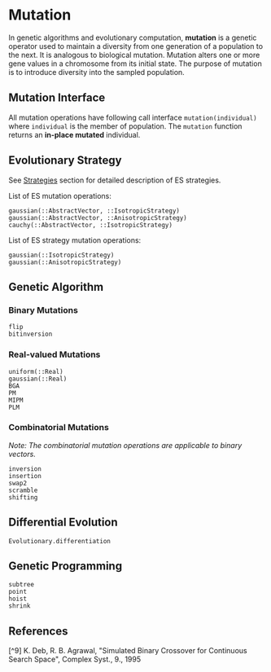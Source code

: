 # Mutation

In genetic algorithms and evolutionary computation, **mutation** is a genetic operator used to maintain a diversity from one generation of a population to the next. It is analogous to biological mutation. Mutation alters one or more gene values in a chromosome from its initial state.
The purpose of mutation is to introduce diversity into the sampled population.

## Mutation Interface

All mutation operations have following call interface `mutation(individual)` where `individual` is the member of population. The `mutation` function returns an **in-place mutated** individual.

## Evolutionary Strategy

See [Strategies](@ref) section for detailed description of ES strategies.

List of ES mutation operations:

```@docs
gaussian(::AbstractVector, ::IsotropicStrategy)
gaussian(::AbstractVector, ::AnisotropicStrategy)
cauchy(::AbstractVector, ::IsotropicStrategy)
```

List of ES strategy mutation operations:

```@docs
gaussian(::IsotropicStrategy)
gaussian(::AnisotropicStrategy)
```


## Genetic Algorithm

### Binary Mutations

```@docs
flip
bitinversion
```

### Real-valued Mutations

```@docs
uniform(::Real)
gaussian(::Real)
BGA
PM
MIPM
PLM
```

### Combinatorial Mutations

*Note: The combinatorial mutation operations are applicable to binary vectors.*

```@docs
inversion
insertion
swap2
scramble
shifting
```

## Differential Evolution

```@docs
Evolutionary.differentiation
```

## Genetic Programming

```@docs
subtree
point
hoist
shrink
```

## References

[^1]: Mühlenbein, H. and Schlierkamp-Voosen, D., "Predictive Models for the Breeder Genetic Algorithm: I. Continuous Parameter Optimization", Evolutionary Computation, 1 (1), 25-49, 1993.

[^2]: Yao, Xin, and Yong Liu, "Fast evolution strategies", In International Conference on Evolutionary Programming, 149-161, Springer, 1997.

[^3]: K. Deep, M. Thakur, "A new crossover operator for real coded genetic algorithms", Applied Mathematics and Computation 188, 895-912, 2007.

[^4]: K. Deep, K. P. Singh, M. L. Kansal, and C. Mohan, "A real coded  genetic algorithm for solving integer and mixed integer optimization problems", Appl. Math. Comput. 212, 505-518, 2009

[^5]: K. E. Kinnear, Jr., "Evolving a sort: Lessons in genetic programming", In Proceedings of the 1993 International Conference on Neural Networks, vol 2, 881-888, IEEE Press, 1993.

[^6]: B. McKay, M. J. Willis, and G. W. Barton., "Using a tree structured genetic algorithm to perform symbolic regression", GALESIA, vol 414, 487-492, 1995.

[^7]: K. E. Kinnear, Jr., "Fitness landscapes and difficulty in genetic programming", In Proceedings of the 1994 IEEE World Conference on Computational Intelligence, vol 1, 142-147, IEEE Press, 1994.

[^8]: P. J. Angeline, "An investigation into the sensitivity of genetic programming to the frequency of leaf selection during subtree crossover", Genetic Programming 1996: Proceedings of the First Annual Conference, 21–29, 1996.

[^9]  K. Deb, R. B. Agrawal, "Simulated Binary Crossover for Continuous Search Space", Complex Syst., 9., 1995